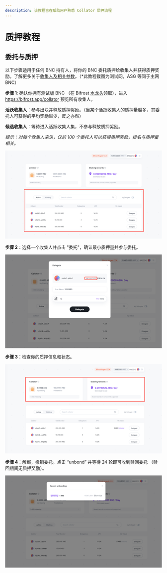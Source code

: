 ```yaml
---
description: 该教程旨在帮助用户熟悉 Collator 质押流程
---
```


# 质押教程

## 委托与质押 <a href="#bifrost-staking-tutorial-delegate-to-collator" id="bifrost-staking-tutorial-delegate-to-collator"></a>

以下步骤适用于任何 BNC 持有人，将你的 BNC 委托质押给收集人并获得质押奖励。了解更多关于[收集人及相关参数](https://wiki.bifrost.finance/v/zh/jie-dian/bifrost-shou-ji-ren-gong-kai-ce-shi)。（\*此教程截图为测试网，ASG 等同于主网 BNC）

**步骤 1**: 确认你拥有测试版 BNC （在 Bifrost [水龙头](https://t.me/bifrost\_faucet)领取），进入 https://bifrost.app/collator 预览所有收集人。

**活跃收集人**：参与出块并释放质押奖励。（当某个活跃收集人的质押量越多，其委托人可获得的平均奖励越少，反之亦然）

**候选收集人**：等待进入活跃收集人集，不参与释放质押奖励。

_提示：对每个收集人来说，仅前 100 个委托人可以获得质押奖励，排名与质押量相关。_

![](<../.gitbook/assets/image (13).png>)

**步骤 2**：选择一个收集人并点击 "委托"，确认最小质押量并参与委托。

![](<../.gitbook/assets/image (6).png>)

**步骤 3**：检查你的质押信息和状态。

![](<../.gitbook/assets/image (8).png>)

**步骤 4**：解绑，撤销委托。点击 “unbond” 并等待 24 轮即可收到赎回委托 （赎回期间无质押奖励）。

![](<../.gitbook/assets/image (7).png>)
